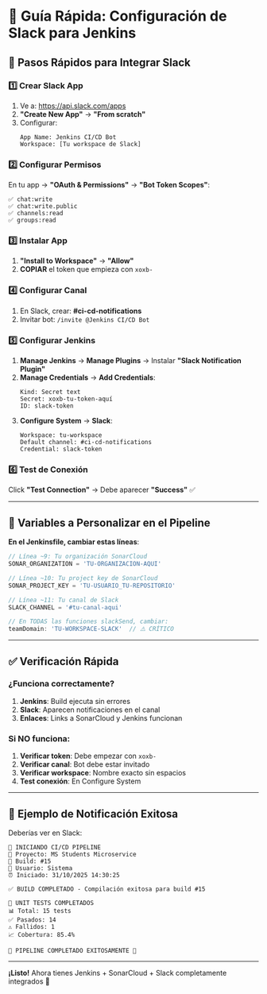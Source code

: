 # 🔔 Guía Rápida: Configuración de Slack para Jenkins

## 🚀 Pasos Rápidos para Integrar Slack

### 1️⃣ Crear Slack App
1. Ve a: https://api.slack.com/apps
2. **"Create New App"** → **"From scratch"**
3. Configurar:
   ```
   App Name: Jenkins CI/CD Bot
   Workspace: [Tu workspace de Slack]
   ```

### 2️⃣ Configurar Permisos
En tu app → **"OAuth & Permissions"** → **"Bot Token Scopes"**:
```
✅ chat:write
✅ chat:write.public  
✅ channels:read
✅ groups:read
```

### 3️⃣ Instalar App
1. **"Install to Workspace"** → **"Allow"**
2. **COPIAR** el token que empieza con `xoxb-`

### 4️⃣ Configurar Canal
1. En Slack, crear: **#ci-cd-notifications**
2. Invitar bot: `/invite @Jenkins CI/CD Bot`

### 5️⃣ Configurar Jenkins
1. **Manage Jenkins** → **Manage Plugins** → Instalar **"Slack Notification Plugin"**
2. **Manage Credentials** → **Add Credentials**:
   ```
   Kind: Secret text
   Secret: xoxb-tu-token-aquí
   ID: slack-token
   ```
3. **Configure System** → **Slack**:
   ```
   Workspace: tu-workspace
   Default channel: #ci-cd-notifications
   Credential: slack-token
   ```

### 6️⃣ Test de Conexión
Click **"Test Connection"** → Debe aparecer **"Success"** ✅

---

## 📝 Variables a Personalizar en el Pipeline

**En el Jenkinsfile, cambiar estas líneas**:
```groovy
// Línea ~9: Tu organización SonarCloud
SONAR_ORGANIZATION = 'TU-ORGANIZACION-AQUI'

// Línea ~10: Tu project key de SonarCloud  
SONAR_PROJECT_KEY = 'TU-USUARIO_TU-REPOSITORIO'

// Línea ~11: Tu canal de Slack
SLACK_CHANNEL = '#tu-canal-aqui'

// En TODAS las funciones slackSend, cambiar:
teamDomain: 'TU-WORKSPACE-SLACK'  // ⚠️ CRÍTICO
```

---

## ✅ Verificación Rápida

### ¿Funciona correctamente?
1. **Jenkins**: Build ejecuta sin errores
2. **Slack**: Aparecen notificaciones en el canal
3. **Enlaces**: Links a SonarCloud y Jenkins funcionan

### Si NO funciona:
1. **Verificar token**: Debe empezar con `xoxb-`
2. **Verificar canal**: Bot debe estar invitado
3. **Verificar workspace**: Nombre exacto sin espacios
4. **Test conexión**: En Configure System

---

## 🎯 Ejemplo de Notificación Exitosa

Deberías ver en Slack:
```
🚀 INICIANDO CI/CD PIPELINE
📁 Proyecto: MS Students Microservice  
🔧 Build: #15
👤 Usuario: Sistema
⏰ Iniciado: 31/10/2025 14:30:25

✅ BUILD COMPLETADO - Compilación exitosa para build #15

🧪 UNIT TESTS COMPLETADOS
📊 Total: 15 tests
✅ Pasados: 14
⚠️ Fallidos: 1
📈 Cobertura: 85.4%

🎉 PIPELINE COMPLETADO EXITOSAMENTE 🎉
```

---

**¡Listo!** Ahora tienes Jenkins + SonarCloud + Slack completamente integrados 🚀